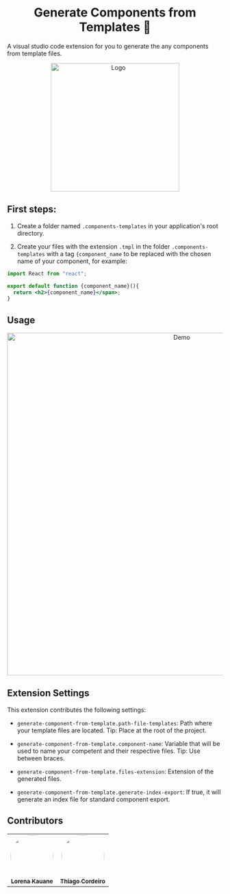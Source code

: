<h1 align="center">Generate Components from Templates 🚀</h1>

A visual studio code extension for you to generate the any components from template files.

<p align="center">
  <img alt="Logo" width="300" src="assets/logo.png">
</p>

## First steps:

1. Create a folder named `.components-templates` in your application's root directory.

2. Create your files with the extension `.tmpl` in the folder `.components-templates` with a tag `{component_name` to be replaced with the chosen name of your component, for example:

```jsx
import React from "react";

export default function {component_name}(){
  return <h2>{component_name}</span>;
}
```

## Usage

<p align="center">
  <img alt="Demo" width="800" src="assets/demo.gif">
</p>

## Extension Settings

This extension contributes the following settings:

- `generate-component-from-template.path-file-templates`: Path where your template files are located. Tip: Place at the root of the project.

- `generate-component-from-template.component-name`: Variable that will be used to name your competent and their respective files. Tip: Use between braces.

- `generate-component-from-template.files-extension`: Extension of the generated files.

- `generate-component-from-template.generate-index-export`: If true, it will generate an index file for standard component export.

## Contributors

<table align="center">
  <tr>
    <td align="center">
      <a href="https://github.com/LorenaKauane">
        <img src="https://avatars2.githubusercontent.com/u/26286922?s=460&u=863d459dfdfd58c53122c70c5d151531d0bb030b&v=4" style="border-radius:50%" width="100px;" alt=""/>
        <br />
        <sub><b>Lorena Kauane</b></sub>
      </a>
      <br />
    </td>
    <td align="center">
      <a href="https://github.com/thiagocordeirooo">
        <img src="https://avatars2.githubusercontent.com/u/11415689?s=460&u=3a3323bb7d958f599fa838c27bf659cdb50488e9&v=4" style="border-radius:50%" width="100px;" alt=""/>
        <br />
        <sub><b>Thiago Cordeiro</b></sub>
      </a>
      <br />
    </td>    
  </tr>
</table>
